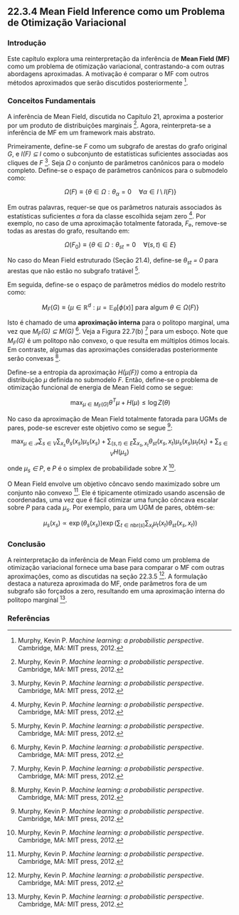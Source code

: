 ## 22.3.4 Mean Field Inference como um Problema de Otimização Variacional

### Introdução
Este capítulo explora uma reinterpretação da inferência de **Mean Field (MF)** como um problema de otimização variacional, contrastando-a com outras abordagens aproximadas. A motivação é comparar o MF com outros métodos aproximados que serão discutidos posteriormente [^779].

### Conceitos Fundamentais
A inferência de Mean Field, discutida no Capítulo 21, aproxima a posterior por um produto de distribuições marginais [^768]. Agora, reinterpreta-se a inferência de MF em um framework mais abstrato.

Primeiramente, define-se *F* como um subgrafo de arestas do grafo original *G*, e *I(F) ⊆ I* como o subconjunto de estatísticas suficientes associadas aos cliques de *F* [^779]. Seja *Ω* o conjunto de parâmetros canônicos para o modelo completo. Define-se o espaço de parâmetros canônicos para o submodelo como:

$$\
\Omega(F) \equiv \{\theta \in \Omega: \theta_{\alpha} = 0 \quad \forall \alpha \in I \setminus I(F)\}
$$

Em outras palavras, requer-se que os parâmetros naturais associados às estatísticas suficientes *α* fora da classe escolhida sejam zero [^779]. Por exemplo, no caso de uma aproximação totalmente fatorada, *F₀*, remove-se todas as arestas do grafo, resultando em:

$$\
\Omega(F_0) \equiv \{\theta \in \Omega: \theta_{st} = 0 \quad \forall (s, t) \in E\}
$$

No caso do Mean Field estruturado (Seção 21.4), define-se *θ<sub>st</sub> = 0* para arestas que não estão no subgrafo tratável [^779].

Em seguida, define-se o espaço de parâmetros médios do modelo restrito como:

$$\
M_F(G) \equiv \{\mu \in \mathbb{R}^d: \mu = \mathbb{E}_{\theta}[\phi(x)] \text{ para algum } \theta \in \Omega(F)\}
$$

Isto é chamado de uma **aproximação interna** para o politopo marginal, uma vez que *M<sub>F</sub>(G) ⊆ M(G)* [^779]. Veja a Figura 22.7(b) [^778] para um esboço. Note que *M<sub>F</sub>(G)* é um politopo não convexo, o que resulta em múltiplos ótimos locais. Em contraste, algumas das aproximações consideradas posteriormente serão convexas [^779].

Define-se a entropia da aproximação *H(μ(F))* como a entropia da distribuição *μ* definida no submodelo *F*. Então, define-se o problema de otimização funcional de energia de Mean Field como se segue:

$$\
\max_{\mu \in M_F(G)} \theta^T \mu + H(\mu) \leq \log Z(\theta)
$$

No caso da aproximação de Mean Field totalmente fatorada para UGMs de pares, pode-se escrever este objetivo como se segue [^779]:

$$\
\max_{\mu \in \mathcal{P}} \sum_{s \in V} \sum_{x_s} \theta_s(x_s) \mu_s(x_s) + \sum_{(s,t) \in E} \sum_{x_s, x_t} \theta_{st}(x_s, x_t) \mu_s(x_s) \mu_t(x_t) + \sum_{s \in V} H(\mu_s)
$$

onde *μ<sub>s</sub> ∈ P*, e *P* é o simplex de probabilidade sobre *X* [^779].

O Mean Field envolve um objetivo côncavo sendo maximizado sobre um conjunto não convexo [^779]. Ele é tipicamente otimizado usando ascensão de coordenadas, uma vez que é fácil otimizar uma função côncava escalar sobre *P* para cada *μ<sub>s</sub>*. Por exemplo, para um UGM de pares, obtém-se:

$$\
\mu_s(x_s) \propto \exp(\theta_s(x_s)) \exp \left( \sum_{t \in \text{nbr}(s)} \sum_{x_t} \mu_t(x_t) \theta_{st}(x_s, x_t) \right)
$$

### Conclusão

A reinterpretação da inferência de Mean Field como um problema de otimização variacional fornece uma base para comparar o MF com outras aproximações, como as discutidas na seção 22.3.5 [^779]. A formulação destaca a natureza aproximada do MF, onde parâmetros fora de um subgrafo são forçados a zero, resultando em uma aproximação interna do politopo marginal [^779].

### Referências
[^768]: Murphy, Kevin P. *Machine learning: a probabilistic perspective*. Cambridge, MA: MIT press, 2012.
[^778]: Murphy, Kevin P. *Machine learning: a probabilistic perspective*. Cambridge, MA: MIT press, 2012.
[^779]: Murphy, Kevin P. *Machine learning: a probabilistic perspective*. Cambridge, MA: MIT press, 2012.
<!-- END -->